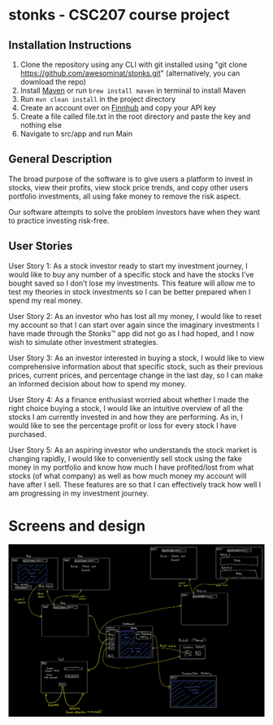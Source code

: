 # stonks - CSC207 course project

## Installation Instructions

1. Clone the repository using any CLI with git installed using "git clone https://github.com/awesominat/stonks.git" (alternatively, you can download the repo)
2. Install [Maven](https://maven.apache.org/download.cgi) or run `brew install maven` in terminal to install Maven
3. Run `mvn clean install` in the project directory
4. Create an account over on [Finnhub](finnhub.io) and copy your API key
5. Create a file called file.txt in the root directory and paste the key and nothing else
6. Navigate to src/app and run Main

## General Description
The broad purpose of the software is to give users a platform to invest in stocks, view their profits, view stock price 
trends, and copy other users portfolio investments, all using fake money to remove the risk aspect.

Our software attempts to solve the problem investors have when they want to practice investing risk-free.

## User Stories

User Story 1:
As a stock investor ready to start my investment journey, I would like to buy any number of a specific stock and have 
the stocks I’ve bought saved so I don’t lose my investments. This feature will allow me to test my theories in stock 
investments so I can be better prepared when I spend my real money.

User Story 2:
As an investor who has lost all my money, I would like to reset my account so that I can start over again since the 
imaginary investments I have made through the Stonks™ app did not go as I had hoped, and I now wish to simulate other 
investment strategies.

User Story 3:
As an investor interested in buying a stock, I would like to view comprehensive information about that specific stock, 
such as their previous prices, current prices, and percentage change in the last day, so I can make an informed decision 
about how to spend my money.

User Story 4:
As a finance enthusiast worried about whether I made the right choice buying a stock, I would like an intuitive overview 
of all the stocks I am currently invested in and how they are performing. As in, I would like to see the percentage 
profit or loss for every stock I have purchased.

User Story 5:
As an aspiring investor who understands the stock market is changing rapidly, I would like to conveniently sell stock 
using the fake money in my portfolio and know how much I have profited/lost from what stocks (of what company) as well 
as how much money my account will have after I sell. These features are so that I can effectively track how well I am 
progressing in my investment journey.

# Screens and design
![Screens](stonks-screens.png)
